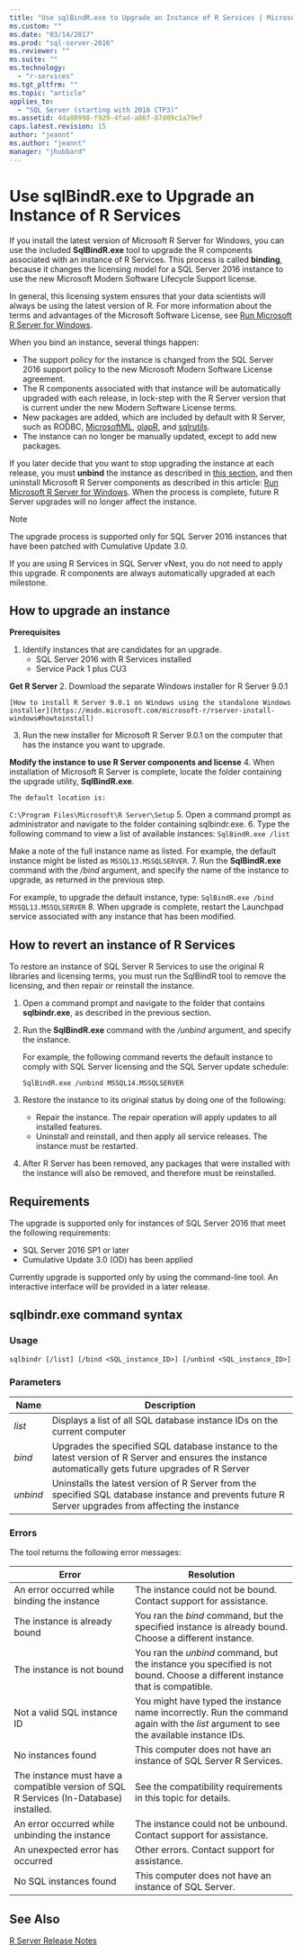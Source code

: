 ```yaml
---
title: "Use sqlBindR.exe to Upgrade an Instance of R Services | Microsoft Docs"
ms.custom: ""
ms.date: "03/14/2017"
ms.prod: "sql-server-2016"
ms.reviewer: ""
ms.suite: ""
ms.technology: 
  - "r-services"
ms.tgt_pltfrm: ""
ms.topic: "article"
applies_to: 
  - "SQL Server (starting with 2016 CTP3)"
ms.assetid: 4da80998-f929-4fad-a86f-87d09c1a79ef
caps.latest.revision: 15
author: "jeannt"
ms.author: "jeannt"
manager: "jhubbard"
---
```

# Use sqlBindR.exe to Upgrade an Instance of R Services
If you install the latest version of Microsoft R Server for Windows, you can use the included **SqlBindR.exe** tool to upgrade the R components associated with an instance of R Services. This process is called **binding**, because it changes the licensing model for a SQL Server 2016 instance to use the new Microsoft Modern Software Lifecycle Support license. 

In general, this licensing system ensures that your data scientists will always be using the latest version of R. For more information about the terms and advantages of the Microsoft Software License, see [Run Microsoft R Server for Windows](https://msdn.microsoft.com/microsoft-r/rserver-install-windows).

When you bind an instance, several things happen:
+ The support policy for the instance is changed from the SQL Server 2016 support policy to the new Microsoft Modern Software License agreement.
+ The R components associated with that instance will be automatically upgraded with each release, in lock-step with the R Server version that is current under the new Modern Software License terms. 
+ New packages are added, which are included by default with R Server, such as RODBC, [MicrosoftML](../../advanced-analytics/r-services/using-the-microsoftml-package-with-sql-server-r-services.md), [olapR](../../advanced-analytics/r-services/how-to-create-mdx-queries-using-olapr.md), and [sqlrutils](../../advanced-analytics/r-services/how-to-create-a-stored-procedure-using-sqlrutils.md).
+ The instance can no longer be manually updated, except to add new packages. 

If you later decide that you want to stop upgrading the instance at each release, you must **unbind** the instance as described in [this section](#bkmk_Unbind), and then uninstall Microsoft R Server components as described in this article: [Run Microsoft R Server for Windows](https://msdn.microsoft.com/microsoft-r/rserver-install-windows). When the process is complete, future R Server upgrades will no longer affect the instance.

> [!NOTE]
> The upgrade process is supported only for SQL Server 2016 instances that have been patched with Cumulative Update 3.0.  
> 
> If you are using R Services in SQL Server vNext, you do not need to apply this upgrade. R components are always automatically upgraded at each milestone.

## How to upgrade an instance

**Prerequisites**

1. Identify instances that are candidates for an upgrade. 
    + SQL Server 2016 with R Services installed
    + Service Pack 1 plus CU3

**Get R Server**
2. Download the separate Windows installer for R Server 9.0.1
 
    [How to install R Server 9.0.1 on Windows using the standalone Windows installer](https://msdn.microsoft.com/microsoft-r/rserver-install-windows#howtoinstall)
3. Run the new installer for Microsoft R Server 9.0.1 on the computer that has the instance you want to upgrade.

**Modify the instance to use R Server components and license**
4. When installation of Microsoft R Server is complete, locate the folder containing the upgrade utility, **SqlBindR.exe**. 

    The default location is:
`C:\Program Files\Microsoft\R Server\Setup`
5. Open a command prompt as administrator and navigate to the folder containing sqlbindr.exe.
6. Type the following command to view a list of available instances:
   `SqlBindR.exe /list`
   
   Make a note of the full instance name as listed. For example, the default instance might be listed as `MSSQL13.MSSQLSERVER`.
7. Run the **SqlBindR.exe** command with the */bind* argument, and specify the name of the instance to upgrade, as returned in the previous step. 

   For example, to upgrade the default instance, type:
    `SqlBindR.exe /bind MSSQL13.MSSQLSERVER`
8. When upgrade is complete, restart the Launchpad service associated with any instance that has been modified. 


## <a name="bkmk_Unbind"></a>How to revert an instance of R Services

To restore an instance of SQL Server R Services to use the original R libraries and licensing terms, you must run the SqlBindR tool to remove the licensing, and then repair or reinstall the instance.

1. Open a command prompt and navigate to the folder that contains **sqlbindr.exe**, as described in the previous section. 

2. Run the **SqlBindR.exe** command with the */unbind* argument, and specify the instance. 

   For example, the following command reverts the default instance to comply with SQL Server licensing and the SQL Server update schedule:
   
    `SqlBindR.exe /unbind MSSQL14.MSSQLSERVER`
2. Restore the instance to its original status by doing one of the following:
    + Repair the instance. The repair operation will apply updates to all installed features.
    + Uninstall and reinstall, and then apply all service releases. The instance must be restarted.
3. After R Server has been removed, any packages that were installed with the instance will also be removed, and therefore must be reinstalled.

## Requirements
The upgrade is supported only for instances of SQL Server 2016 that meet the following requirements:
+ SQL Server 2016 SP1 or  later
+ Cumulative Update 3.0 (OD) has been applied

Currently upgrade is supported only by using the command-line tool. An interactive interface will be provided in a later release.

## sqlbindr.exe command syntax


### Usage

`sqlbindr [/list] [/bind <SQL_instance_ID>] [/unbind <SQL_instance_ID>]`

### Parameters

|Name|Description|
|------|------|
|*list*| Displays a list of all SQL database instance IDs on the current computer|
|*bind*| Upgrades the specified SQL database instance to the latest version of R Server and ensures the instance automatically gets future upgrades of R Server|
|*unbind*|Uninstalls the latest version of R Server from the specified SQL database instance and prevents future R Server upgrades from affecting the instance|

### Errors

The tool returns the following error messages:

|Error|Resolution|
|------|------|
|An error occurred while binding the instance| The instance could not be bound. Contact support for assistance.|
|The instance is already bound| You ran the *bind* command, but the specified instance is already bound. Choose a different instance.|
|The instance is not bound| You ran the *unbind* command, but the instance you specified is not bound. Choose a different instance that is compatible.|
|Not a valid SQL instance ID| You might have typed the instance name incorrectly. Run the command again with the *list* argument to see the available instance IDs.|
|No instances found| This computer does not have an instance of SQL Server R Services.|
|The instance must have a compatible version of SQL R Services (In-Database) installed.| See the compatibility requirements in this topic for details.|
|An error occurred while unbinding the instance| The instance could not be unbound. Contact support for assistance.|
|An unexpected error has occurred| Other errors. Contact support for assistance.  |
|No SQL instances found| This computer does not have an instance of SQL Server. |


## See Also

[R Server Release Notes](https://msdn.microsoft.com/microsoft-r/notes/r-server-notes)

